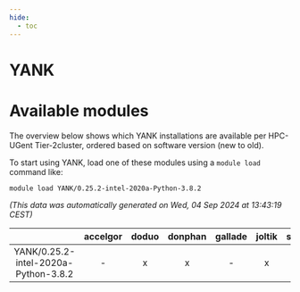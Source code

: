 ```yaml
---
hide:
  - toc
---
```


YANK
====

# Available modules


The overview below shows which YANK installations are available per HPC-UGent Tier-2cluster, ordered based on software version (new to old).

To start using YANK, load one of these modules using a `module load` command like:

```shell
module load YANK/0.25.2-intel-2020a-Python-3.8.2
```

*(This data was automatically generated on Wed, 04 Sep 2024 at 13:43:19 CEST)*  

| |accelgor|doduo|donphan|gallade|joltik|shinx|skitty|
| :---: | :---: | :---: | :---: | :---: | :---: | :---: | :---: |
|YANK/0.25.2-intel-2020a-Python-3.8.2|-|x|x|-|x|-|x|
